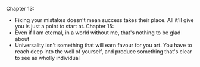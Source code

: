 Chapter 13:
- Fixing your mistakes doesn't mean success takes their place. All it'll give you is just a point to start at.
Chapter 15:
- Even if I am eternal, in a world without me, that's nothing to be glad about
- Universality isn't something that will earn favour for you art. You have to reach deep into the well of yourself, and produce something that's clear to see as wholly individual